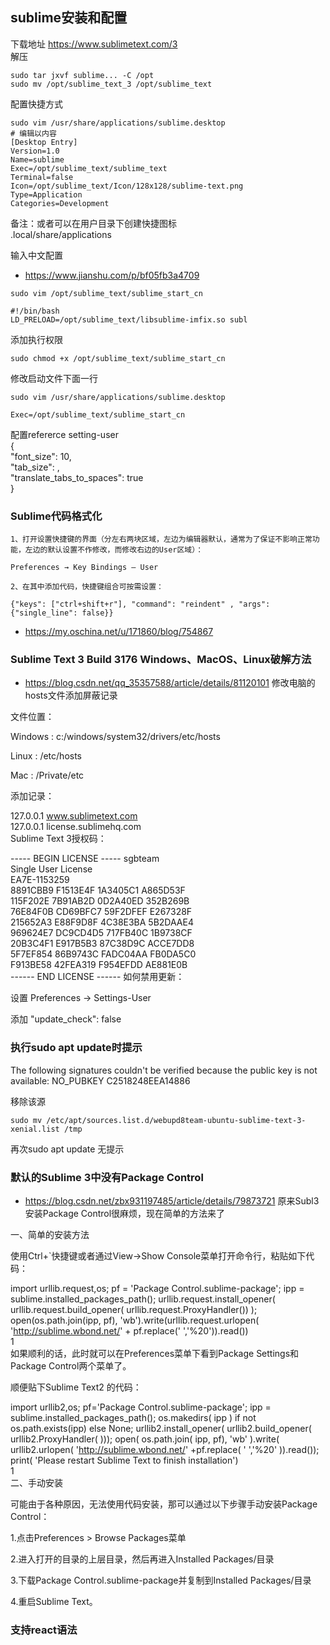 ## sublime安装和配置  
  
下载地址 https://www.sublimetext.com/3  
解压  
```
sudo tar jxvf sublime... -C /opt
sudo mv /opt/sublime_text_3 /opt/sublime_text
```
配置快捷方式  
```
sudo vim /usr/share/applications/sublime.desktop
# 编辑以内容
[Desktop Entry]
Version=1.0
Name=sublime
Exec=/opt/sublime_text/sublime_text
Terminal=false
Icon=/opt/sublime_text/Icon/128x128/sublime-text.png
Type=Application
Categories=Development

```
备注：或者可以在用户目录下创建快捷图标  
.local/share/applications  
  
  
输入中文配置  
- https://www.jianshu.com/p/bf05fb3a4709
```
sudo vim /opt/sublime_text/sublime_start_cn

#!/bin/bash
LD_PRELOAD=/opt/sublime_text/libsublime-imfix.so subl
```
添加执行权限  
```
sudo chmod +x /opt/sublime_text/sublime_start_cn
```
修改启动文件下面一行  
```
sudo vim /usr/share/applications/sublime.desktop

Exec=/opt/sublime_text/sublime_start_cn
```
  
配置refererce  setting-user  
{  
	"font_size": 10,  
	 "tab_size": ,  
    "translate_tabs_to_spaces": true  
}  
  
### Sublime代码格式化
```
1、打开设置快捷键的界面（分左右两块区域，左边为编辑器默认，通常为了保证不影响正常功能，左边的默认设置不作修改，而修改右边的User区域）：

Preferences → Key Bindings – User

2、在其中添加代码，快捷键组合可按需设置：

{"keys": ["ctrl+shift+r"], "command": "reindent" , "args":
{"single_line": false}}
```
- https://my.oschina.net/u/171860/blog/754867
  
### Sublime Text 3 Build 3176 Windows、MacOS、Linux破解方法
- https://blog.csdn.net/qq_35357588/article/details/81120101
修改电脑的hosts文件添加屏蔽记录  
  
文件位置：  
  
Windows : c:/windows/system32/drivers/etc/hosts  
  
Linux : /etc/hosts  
  
Mac : /Private/etc  
  
添加记录：  
  
 127.0.0.1       www.sublimetext.com  
127.0.0.1       license.sublimehq.com  
Sublime Text 3授权码：  
  
 ----- BEGIN LICENSE -----
sgbteam  
Single User License  
EA7E-1153259  
8891CBB9 F1513E4F 1A3405C1 A865D53F  
115F202E 7B91AB2D 0D2A40ED 352B269B  
76E84F0B CD69BFC7 59F2DFEF E267328F  
215652A3 E88F9D8F 4C38E3BA 5B2DAAE4  
969624E7 DC9CD4D5 717FB40C 1B9738CF  
20B3C4F1 E917B5B3 87C38D9C ACCE7DD8  
5F7EF854 86B9743C FADC04AA FB0DA5C0  
F913BE58 42FEA319 F954EFDD AE881E0B  
------ END LICENSE ------
如何禁用更新：  
  
设置 Preferences -> Settings-User  
  
添加 "update_check": false  
### 执行sudo apt update时提示
The following signatures couldn't be verified because the public key is not available: NO_PUBKEY C2518248EEA14886  
  
移除该源  
```
sudo mv /etc/apt/sources.list.d/webupd8team-ubuntu-sublime-text-3-xenial.list /tmp
```
再次sudo apt update 无提示  
### 默认的Sublime 3中没有Package Control
- https://blog.csdn.net/zbx931197485/article/details/79873721
原来Subl3安装Package Control很麻烦，现在简单的方法来了  
  
一、简单的安装方法  
  
使用Ctrl+`快捷键或者通过View->Show Console菜单打开命令行，粘贴如下代码：  
  
import urllib.request,os; pf = 'Package Control.sublime-package'; ipp = sublime.installed_packages_path(); urllib.request.install_opener( urllib.request.build_opener( urllib.request.ProxyHandler()) ); open(os.path.join(ipp, pf), 'wb').write(urllib.request.urlopen( 'http://sublime.wbond.net/' + pf.replace(' ','%20')).read())  
1  
如果顺利的话，此时就可以在Preferences菜单下看到Package Settings和Package Control两个菜单了。  
  
顺便贴下Sublime Text2 的代码：  
  
import urllib2,os; pf='Package Control.sublime-package'; ipp = sublime.installed_packages_path(); os.makedirs( ipp ) if not os.path.exists(ipp) else None; urllib2.install_opener( urllib2.build_opener( urllib2.ProxyHandler( ))); open( os.path.join( ipp, pf), 'wb' ).write( urllib2.urlopen( 'http://sublime.wbond.net/' +pf.replace( ' ','%20' )).read()); print( 'Please restart Sublime Text to finish installation')  
1  
二、手动安装  
  
可能由于各种原因，无法使用代码安装，那可以通过以下步骤手动安装Package Control：  
  
1.点击Preferences > Browse Packages菜单  
  
2.进入打开的目录的上层目录，然后再进入Installed Packages/目录  
  
3.下载Package Control.sublime-package并复制到Installed Packages/目录  
  
4.重启Sublime Text。  
### 支持react语法

